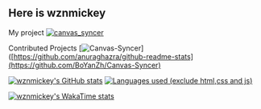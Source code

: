 ## Here is wznmickey

My project
[![canvas_syncer](https://github-readme-stats.vercel.app/api/pin/?username=wznmickey&repo=canvas_syncer)]([https://github.com/anuraghazra/github-readme-stats](https://github.com/wznmickey/canvas_syncer))

Contributed Projects
[![Canvas-Syncer](https://github-readme-stats.vercel.app/api/pin/?username=BoYanZh&repo=Canvas-Syncer)]([https://github.com/anuraghazra/github-readme-stats](https://github.com/BoYanZh/Canvas-Syncer)

[![wznmickey's GitHub stats](https://github-readme-stats-wznmickey.vercel.app/api?username=wznmickey&count_private=true)](https://github.com/anuraghazra/github-readme-stats)
[![Languages used (exclude html,css and js)](https://github-readme-stats-wznmickey.vercel.app/api/top-langs/?username=wznmickey&layout=compact&count_private=true&hide=css,html,javascript&langs_count=20)](https://github.com/anuraghazra/github-readme-stats)

[![wznmickey's WakaTime stats](https://github-readme-stats-wznmickey.vercel.app/api/wakatime?username=wznmickey)](https://github.com/anuraghazra/github-readme-stats)
